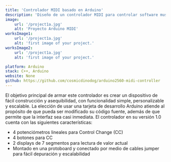 ```yaml
---
title: 'Controlador MIDI basado en Arduino'
description: 'Diseño de un controlador MIDI para controlar software musical utilizando una tarjeta Arduino MEGA 2560.'
image:
    url: '/project1a.jpg'
    alt: 'Proyecto Arduino MIDI'
worksImage1:
    url: '/project1a.jpg'
    alt: 'first image of your project.'
worksImage2:
    url: '/project1a.jpg'
    alt: 'first image of your project.'

platform: Arduino
stack: C++, Arduino
website: None
github: https://github.com/cosmicdinodog/arduino2560-midi-controller
---
```


El objetivo principal de armar este controlador es crear un dispositivo de fácil construcción y asequibilidad, con funcionalidad simple, personalizable y escalable. La elección de usar una tarjeta de desarrollo Arduino atiende al propósito de que pueda ser modificado su código fuente, además de que permite que la interfaz sea casi inmediata.
El controlador en su versión 1.0 cuenta con las siguientes características:

- 4 potenciómetros lineales para Control Change (CC)
- 4 botones para CC
- 2 displays de 7 segmentos para lectura de valor actual
- Montado en una protoboard y conectado por medio de cables jumper para fácil depuración y escalabilidad
